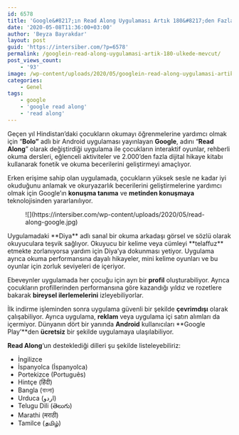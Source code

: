 ```yaml
---
id: 6578
title: 'Google&#8217;ın Read Along Uygulaması Artık 180&#8217;den Fazla Ülkede Mevcut'
date: '2020-05-08T11:36:00+03:00'
author: 'Beyza Bayrakdar'
layout: post
guid: 'https://intersiber.com/?p=6578'
permalink: /googlein-read-along-uygulamasi-artik-180-ulkede-mevcut/
post_views_count:
    - '93'
image: /wp-content/uploads/2020/05/googlein-read-along-uygulamasi-artik-180-ulkede-mevcut.jpg
categories:
    - Genel
tags:
    - google
    - 'google read along'
    - 'read along'
---
```


Geçen yıl Hindistan’daki çocukların okumayı öğrenmelerine yardımcı olmak için “**Bolo”** adlı bir Android uygulaması yayınlayan **Google**, adını “**Read Along**” olarak değiştirdiği uygulama ile çocukların interaktif oyunlar, rehberli okuma dersleri, eğlenceli aktiviteler ve 2.000’den fazla dijital hikaye kitabı kullanarak fonetik ve okuma becerilerini geliştirmeyi amaçlıyor.

Erken erişime sahip olan uygulamada, çocukların yüksek sesle ne kadar iyi okuduğunu anlamak ve okuryazarlık becerilerini geliştirmelerine yardımcı olmak için Google’ın **konuşma tanıma** ve **metinden konuşmaya** teknolojisinden yararlanılıyor.

<figure class="wp-block-image size-large">![](https://intersiber.com/wp-content/uploads/2020/05/read-along-google.jpg)</figure>Uygulamadaki **Diya** adlı sanal bir okuma arkadaşı görsel ve sözlü olarak okuyuculara teşvik sağlıyor. Okuyucu bir kelime veya cümleyi **telaffuz** etmekte zorlanıyorsa yardım için Diya’ya dokunması yetiyor. Uygulama ayrıca okuma performansına dayalı hikayeler, mini kelime oyunları ve bu oyunlar için zorluk seviyeleri de içeriyor.

Ebeveynler uygulamada her çocuğu için ayrı bir **profil** oluşturabiliyor. Ayrıca çocukların profillerinden performansına göre kazandığı yıldız ve rozetlere bakarak **bireysel ilerlemelerini** izleyebiliyorlar.

İlk indirme işleminden sonra uygulama güvenli bir şekilde **çevrimdışı**  olarak çalışabiliyor. Ayrıca uygulama, **reklam** veya uygulama içi satın alımları da içermiyor. Dünyanın dört bir yanında **Android** kullanıcıları **Google Play’**den **ücretsiz** bir şekilde uygulamaya ulaşılabiliyor.

**Read Along**‘un desteklediği dilleri şu şekilde listeleyebiliriz:

- İngilizce
- İspanyolca (İspanyolca)
- Portekizce (Português)
- Hintçe (हिंदी)
- Bangla (বাংলা)
- Urduca (اردو)
- Telugu Dili (తెలుగు)
- Marathi (मराठी)
- Tamilce (தமிழ்)